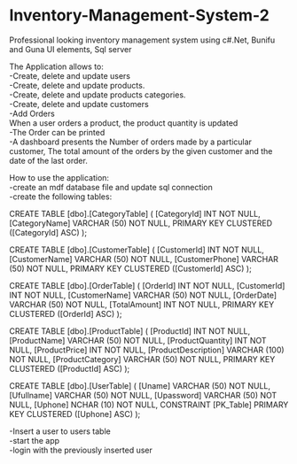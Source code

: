 # Inventory-Management-System-2
Professional looking inventory management system using c#.Net, Bunifu and Guna UI elements, Sql server<br>

The Application allows to:<br>
-Create, delete and update users<br>
-Create, delete and update products.<br>
-Create, delete and update products categories.<br>
-Create, delete and update customers<br>
-Add Orders <br>
When a user orders a product, the product quantity is updated<br>
-The Order can be printed<br>
-A dashboard presents the Number of orders made by a particular customer, The total amount of the orders by the given customer and the date of the last order.<br>

How to use the application:<br>
-create an mdf database file and update sql connection<br>
-create the following tables:

CREATE TABLE [dbo].[CategoryTable] (
    [CategoryId]   INT          NOT NULL,
    [CategoryName] VARCHAR (50) NOT NULL,
    PRIMARY KEY CLUSTERED ([CategoryId] ASC)
);

CREATE TABLE [dbo].[CustomerTable] (
    [CustomerId]    INT          NOT NULL,
    [CustomerName]  VARCHAR (50) NOT NULL,
    [CustomerPhone] VARCHAR (50) NOT NULL,
    PRIMARY KEY CLUSTERED ([CustomerId] ASC)
);

CREATE TABLE [dbo].[OrderTable] (
    [OrderId]      INT          NOT NULL,
    [CustomerId]   INT          NOT NULL,
    [CustomerName] VARCHAR (50) NOT NULL,
    [OrderDate]    VARCHAR (50) NOT NULL,
    [TotalAmount]  INT          NOT NULL,
    PRIMARY KEY CLUSTERED ([OrderId] ASC)
);

CREATE TABLE [dbo].[ProductTable] (
    [ProductId]          INT           NOT NULL,
    [ProductName]        VARCHAR (50)  NOT NULL,
    [ProductQuantity]    INT           NOT NULL,
    [ProductPrice]       INT           NOT NULL,
    [ProductDescription] VARCHAR (100) NOT NULL,
    [ProductCategory]    VARCHAR (50)  NOT NULL,
    PRIMARY KEY CLUSTERED ([ProductId] ASC)
);

CREATE TABLE [dbo].[UserTable] (
    [Uname]     VARCHAR (50) NOT NULL,
    [Ufullname] VARCHAR (50) NOT NULL,
    [Upassword] VARCHAR (50) NOT NULL,
    [Uphone]    NCHAR (10)   NOT NULL,
    CONSTRAINT [PK_Table] PRIMARY KEY CLUSTERED ([Uphone] ASC)
);

-Insert a user to users table<br>
-start the app<br>
-login with the previously inserted user<br>


